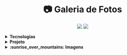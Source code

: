 # <div align="center"> :camera:  Galeria de Fotos </div>


<div align="center">

![](https://img.shields.io/github/languages/count/paolagarb/gallery)
![](https://img.shields.io/github/repo-size/paolagarb/gallery)

</div>

<details>
<summary><strong>Tecnologias</strong></summary>


* Front-end: HTML5, CSS3, Bootstrap, JavaScript

* Back-end: C#, ASP.NET Core

*  Banco de Dados: SQL 

</details>

<details>
<summary><strong>Projeto</strong></summary>


:white_check_mark: Criar/deletar álbuns

:white_check_mark: Adicionar fotos no álbum desejado

:white_check_mark: Visualizar todas as fotos, ou separadamente selecionando o álbum desejado

:white_check_mark: Deletar/Editar fotos

:white_check_mark: Adicionar legendas e descrição às fotos

:white_check_mark: Realizar download das fotos desejadas

:white_check_mark: Deletar álbum e todas as fotos que o pertencem

</details>

<details>
<summary><strong>:sunrise_over_mountains: Imagens</strong></summary>
  

| Tela Inicial | Cadastro |
| --- | --- | 
| ![1](https://user-images.githubusercontent.com/69488783/106172129-339c1d80-6171-11eb-9143-59b06ca773c1.png) | ![2](https://user-images.githubusercontent.com/69488783/106172185-47478400-6171-11eb-89d2-bb785cd86c1c.png) |


| Login | Álbuns |
| --- | --- |
| ![3](https://user-images.githubusercontent.com/69488783/106172258-5fb79e80-6171-11eb-9699-c01893c0be69.png) | ![4](https://user-images.githubusercontent.com/69488783/106172304-6cd48d80-6171-11eb-9d1b-f9249179102a.png) |


| Álbum X | Foto |
| --- | --- |
| ![5 álbum x](https://user-images.githubusercontent.com/69488783/106172362-82e24e00-6171-11eb-8dc4-21ac81d96c66.png) | ![6](https://user-images.githubusercontent.com/69488783/106172418-92fa2d80-6171-11eb-8486-95792c2fd4c5.png) |


| Download | Alterar foto |
| --- | --- |
| ![7](https://user-images.githubusercontent.com/69488783/106172497-a4dbd080-6171-11eb-826b-792c09604477.png) Download realizado | ![8](https://user-images.githubusercontent.com/69488783/106172527-adcca200-6171-11eb-86e0-454042362966.png) Alterando álbum e definindo como capa |


| Álbuns atualizados | Novo álbum |
| --- | --- |
| ![9](https://user-images.githubusercontent.com/69488783/106172659-d18fe800-6171-11eb-9830-058e62150c8b.png) | ![10](https://user-images.githubusercontent.com/69488783/106172777-f3896a80-6171-11eb-9b53-00204a292605.png) |


| Alterando álbum | Deletando álbum |
| --- | --- |
| ![11](https://user-images.githubusercontent.com/69488783/106172817-01d78680-6172-11eb-9b90-768d6e08b682.png) | ![12](https://user-images.githubusercontent.com/69488783/106172862-0bf98500-6172-11eb-8e9f-2fc0169dd22b.png) |


| Álbum após exclusão | Todas as fotos |
| --- | --- |
| ![13](https://user-images.githubusercontent.com/69488783/106172910-1a47a100-6172-11eb-92fb-02507be45ab1.png) | ![14](https://user-images.githubusercontent.com/69488783/106172946-26336300-6172-11eb-82d6-8da7d17eb1ed.png) |


| Adicionando novas fotos |
| --- |
| ![15](https://user-images.githubusercontent.com/69488783/106172991-321f2500-6172-11eb-8ada-857600e98b32.png) |

</details>
